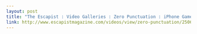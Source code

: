 ```yaml
---
layout: post
title: "The Escapist : Video Galleries : Zero Punctuation : iPhone Games"
link: http://www.escapistmagazine.com/videos/view/zero-punctuation/2506-iPhone-Games
---
```

